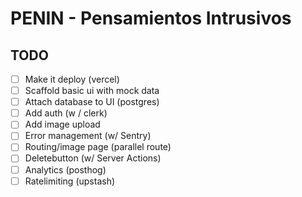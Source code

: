 # PENIN - Pensamientos Intrusivos

## TODO

- [ ] Make it deploy (vercel)
- [ ] Scaffold basic ui with mock data
- [ ] Attach database to UI (postgres)
- [ ] Add auth (w / clerk)
- [ ] Add image upload
- [ ] Error management (w/ Sentry)
- [ ] Routing/image page (parallel route)
- [ ] Deletebutton (w/ Server Actions)
- [ ] Analytics (posthog)
- [ ] Ratelimiting (upstash)
